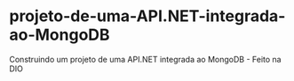 # projeto-de-uma-API.NET-integrada-ao-MongoDB
Construindo um projeto de uma API.NET integrada ao MongoDB  - Feito na DIO
